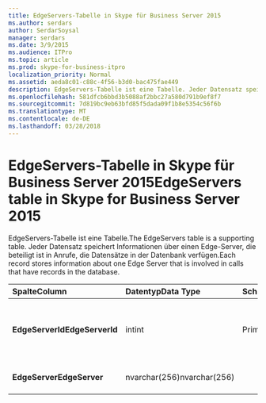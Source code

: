 ```yaml
---
title: EdgeServers-Tabelle in Skype für Business Server 2015
ms.author: serdars
author: SerdarSoysal
manager: serdars
ms.date: 3/9/2015
ms.audience: ITPro
ms.topic: article
ms.prod: skype-for-business-itpro
localization_priority: Normal
ms.assetid: aeda8c01-c88c-4f56-b3d0-bac475fae449
description: EdgeServers-Tabelle ist eine Tabelle. Jeder Datensatz speichert Informationen über einen Edge-Server, die beteiligt ist in Anrufe, die Datensätze in der Datenbank verfügen.
ms.openlocfilehash: 581dfcb6bbd3b5088af2bbc27a580d791b9ef8f7
ms.sourcegitcommit: 7d819bc9eb63bfd85f5dada09f1b8e5354c56f6b
ms.translationtype: MT
ms.contentlocale: de-DE
ms.lasthandoff: 03/28/2018
---
```

# <a name="edgeservers-table-in-skype-for-business-server-2015"></a><span data-ttu-id="85641-104">EdgeServers-Tabelle in Skype für Business Server 2015</span><span class="sxs-lookup"><span data-stu-id="85641-104">EdgeServers table in Skype for Business Server 2015</span></span>
 
<span data-ttu-id="85641-105">EdgeServers-Tabelle ist eine Tabelle.</span><span class="sxs-lookup"><span data-stu-id="85641-105">The EdgeServers table is a supporting table.</span></span> <span data-ttu-id="85641-106">Jeder Datensatz speichert Informationen über einen Edge-Server, die beteiligt ist in Anrufe, die Datensätze in der Datenbank verfügen.</span><span class="sxs-lookup"><span data-stu-id="85641-106">Each record stores information about one Edge Server that is involved in calls that have records in the database.</span></span>
  
|<span data-ttu-id="85641-107">**Spalte**</span><span class="sxs-lookup"><span data-stu-id="85641-107">**Column**</span></span>|<span data-ttu-id="85641-108">**Datentyp**</span><span class="sxs-lookup"><span data-stu-id="85641-108">**Data Type**</span></span>|<span data-ttu-id="85641-109">**Schlüssel/Index**</span><span class="sxs-lookup"><span data-stu-id="85641-109">**Key/Index**</span></span>|<span data-ttu-id="85641-110">**Details**</span><span class="sxs-lookup"><span data-stu-id="85641-110">**Details**</span></span>|
|:-----|:-----|:-----|:-----|
|<span data-ttu-id="85641-111">**EdgeServerId**</span><span class="sxs-lookup"><span data-stu-id="85641-111">**EdgeServerId**</span></span> <br/> |<span data-ttu-id="85641-112">int</span><span class="sxs-lookup"><span data-stu-id="85641-112">int</span></span>  <br/> |<span data-ttu-id="85641-113">Primary</span><span class="sxs-lookup"><span data-stu-id="85641-113">Primary</span></span>  <br/> |<span data-ttu-id="85641-114">Eindeutige Zahl, die diesen Edgeserver identifiziert.</span><span class="sxs-lookup"><span data-stu-id="85641-114">Unique number identifying this Edge Server.</span></span>  <br/> |
|<span data-ttu-id="85641-115">**EdgeServer**</span><span class="sxs-lookup"><span data-stu-id="85641-115">**EdgeServer**</span></span> <br/> |<span data-ttu-id="85641-116">nvarchar(256)</span><span class="sxs-lookup"><span data-stu-id="85641-116">nvarchar(256)</span></span>  <br/> | <br/> |<span data-ttu-id="85641-117">Name des Edgeservers.</span><span class="sxs-lookup"><span data-stu-id="85641-117">Edge Server name.</span></span>  <br/> |
   

